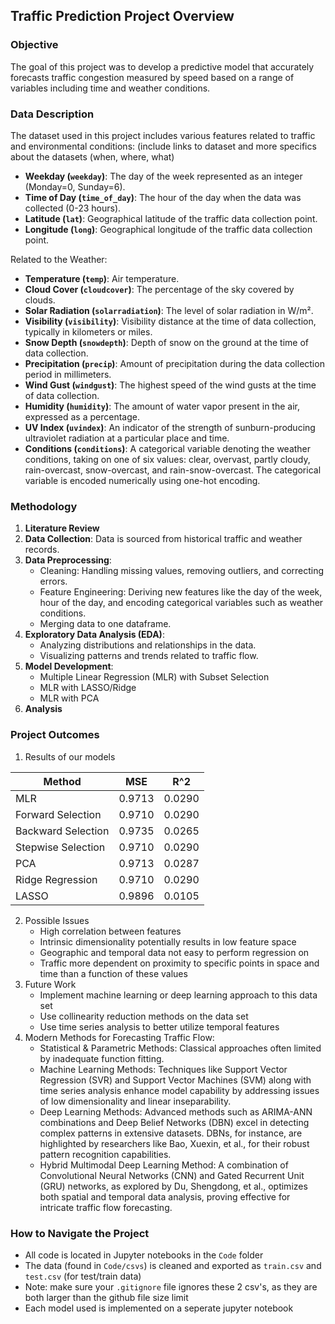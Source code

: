 
## Traffic Prediction Project Overview

### Objective
The goal of this project was to develop a predictive model that accurately forecasts traffic congestion measured by speed based on a range of variables including time and weather conditions. 

### Data Description
The dataset used in this project includes various features related to traffic and environmental conditions:
(include links to dataset and more specifics about the datasets (when, where, what)
 - **Weekday (`weekday`)**: The day of the week represented as an integer (Monday=0, Sunday=6).
- **Time of Day (`time_of_day`)**: The hour of the day when the data was collected (0-23 hours).
- **Latitude (`lat`)**: Geographical latitude of the traffic data collection point.
- **Longitude (`long`)**: Geographical longitude of the traffic data collection point.

Related to the Weather:

- **Temperature (`temp`)**:  Air temperature.
- **Cloud Cover (`cloudcover`)**: The percentage of the sky covered by clouds.
- **Solar Radiation (`solarradiation`)**: The level of solar radiation in W/m².
- **Visibility (`visibility`)**: Visibility distance at the time of data collection, typically in kilometers or miles.
- **Snow Depth (`snowdepth`)**: Depth of snow on the ground at the time of data collection.
- **Precipitation (`precip`)**: Amount of precipitation during the data collection period in millimeters.
- **Wind Gust (`windgust`)**: The highest speed of the wind gusts at the time of data collection.
- **Humidity (`humidity`)**: The amount of water vapor present in the air, expressed as a percentage.
- **UV Index (`uvindex`)**: An indicator of the strength of sunburn-producing ultraviolet radiation at a particular place and time.
- **Conditions (`conditions`)**: A categorical variable denoting the weather conditions, taking on one of six values: clear, overvast, partly cloudy, rain-overcast, snow-overcast, and rain-snow-overcast. The categorical variable is encoded numerically using one-hot encoding. 

### Methodology
1. **Literature Review**
2. **Data Collection**: Data is sourced from historical traffic and weather records.
3. **Data Preprocessing**:
   - Cleaning: Handling missing values, removing outliers, and correcting errors.
   - Feature Engineering: Deriving new features like the day of the week, hour of the day, and encoding categorical variables such as weather conditions.
   - Merging data to one dataframe. 
4. **Exploratory Data Analysis (EDA)**:
   - Analyzing distributions and relationships in the data.
   - Visualizing patterns and trends related to traffic flow.
5. **Model Development**:
	- Multiple Linear Regression (MLR) with Subset Selection
	- MLR with LASSO/Ridge
	- MLR with PCA
6. **Analysis**

### Project Outcomes
1. Results of our models

| Method    | MSE | R^2|
| -------- | ------- |-------|
| MLR  | 0.9713    | 0.0290 |
| Forward Selection | 0.9710     |0.0290|
| Backward Selection    | 0.9735    |0.0265|
| Stepwise Selection | 0.9710    |0.0290|
| PCA    | 0.9713    |0.0287|
| Ridge Regression | 0.9710  |0.0290|
| LASSO    | 0.9896    |0.0105|

2. Possible Issues
   - High correlation between features
   - 	Intrinsic dimensionality potentially results in low feature space
   - Geographic and temporal data not easy to perform regression on
   - Traffic more dependent on proximity to specific points in space and time than a function of these values
3. Future Work
   - Implement machine learning or deep learning approach to this data set
   - Use collinearity reduction methods on the data set
   - Use time series analysis to better utilize temporal features 
4. Modern Methods for Forecasting Traffic Flow:
	- Statistical & Parametric Methods: Classical approaches often limited by inadequate function fitting.
	- Machine Learning Methods: Techniques like Support Vector Regression (SVR) and Support Vector Machines (SVM) along with time series analysis enhance model capability by addressing issues of low dimensionality and linear inseparability.
	- Deep Learning Methods: Advanced methods such as ARIMA-ANN combinations and Deep Belief Networks (DBN) excel in detecting complex patterns in extensive datasets. DBNs, for instance, are highlighted by researchers like Bao, Xuexin, et al., for their robust pattern recognition capabilities.
	- Hybrid Multimodal Deep Learning Method: A combination of Convolutional Neural Networks (CNN) and Gated Recurrent Unit (GRU) networks, as explored by Du, Shengdong, et al., optimizes both spatial and temporal data analysis, proving effective for intricate traffic flow forecasting.
### How to Navigate the Project
 - All code is located in Jupyter notebooks in the `Code` folder
 - The data (found in `Code/csvs`) is cleaned and exported as `train.csv` and `test.csv` (for test/train data)
 - 	Note: make sure your `.gitignore` file ignores these 2 csv's, as they are both larger than the github file size limit
 - Each model used is implemented on a seperate jupyter notebook 
